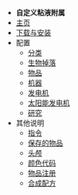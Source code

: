 - **自定义粘液附属**
- [主页](./)
- [下载与安装](/Install#SlimeCustomizer)
- 配置
    - [分类](./Categories)
    - [生物掉落](./Mob-Drops)
    - [物品](./Items)
    - [机器](./Machines)
    - [发电机](./Generators)
    - [太阳能发电机](./Solar-Generators)
    - [研究](./Researches)
- 其他说明
    - [指令](./Commands)
    - [保存的物品](./Saved-Items)
    - [头颅](./Skull-items)
    - [颜色代码](./Color-codes)
    - [物品注册](./Registering)
    - [合成配方](./Crafting-Recipe)

